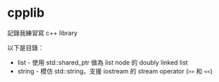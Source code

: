 # cpplib

記錄我練習寫 c++ library

以下是目錄：

- list - 使用 std::shared_ptr 做為 list node 的 doubly linked list
- string - 模仿 std::string，支援 iostream 的 stream operator (`>>` 和 `<<`)
